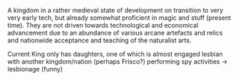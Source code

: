 A kingdom in a rather medieval state of development on transition to very very early tech, but already somewhat proficient in magic and stuff (present time). 
They are not driven towards technological and economical advancement due to an abundance of various arcane artefacts and relics and nationwide acceptance and teaching of the naturalist arts.

Current King only has daughters, one of which is almost engaged lesbian with another kingdom/nation (perhaps Frisco?) performing spy activities -> lesbionage (funny)
